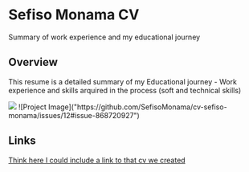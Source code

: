 <h1>Sefiso Monama CV</h1>
<p>Summary of work experience and my educational journey</p>
<h2>Overview</h2>
<p>This resume is a detailed summary of my Educational journey - Work experience and skills arquired in the process  (soft and technical skills)</p>
<img src="https://github.com/SefisoMonama/cv-sefiso-monama/issues/12#issue-868720927">
</img>
![Project Image]("https://github.com/SefisoMonama/cv-sefiso-monama/issues/12#issue-868720927")
<h2>Links</h2>
<a href=#>Think here I could include a link to that cv we created</a>
